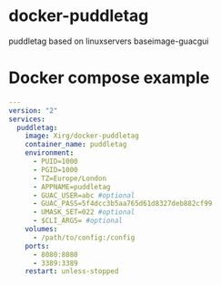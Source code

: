 # docker-puddletag
puddletag based on linuxservers baseimage-guacgui


# Docker compose example
```yml
---
version: "2"
services:
  puddletag:
    image: Xirg/docker-puddletag
    container_name: puddletag
    environment:
      - PUID=1000
      - PGID=1000
      - TZ=Europe/London
      - APPNAME=puddletag
      - GUAC_USER=abc #optional
      - GUAC_PASS=5f4dcc3b5aa765d61d8327deb882cf99
      - UMASK_SET=022 #optional
      - $CLI_ARGS= #optional
    volumes:
      - /path/to/config:/config
    ports:
      - 8080:8080
      - 3389:3389
    restart: unless-stopped
```